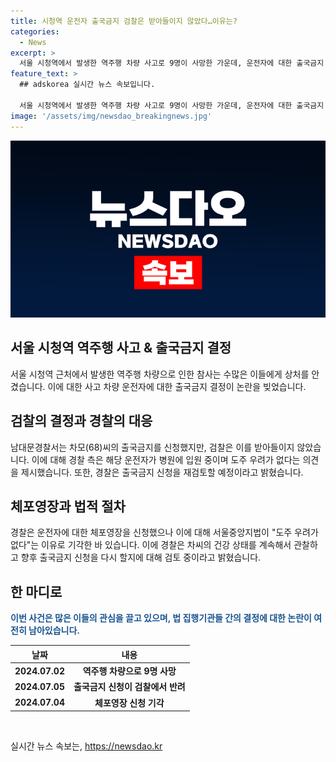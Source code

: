 ```yaml
---
title: 시청역 운전자 출국금지 검찰은 받아들이지 않았다…이유는?
categories:
  - News
excerpt: >
  서울 시청역에서 발생한 역주행 차량 사고로 9명이 사망한 가운데, 운전자에 대한 출국금지 신청이 검찰에 의해 반려되었습니다. 경찰은 차모(68)씨의 도주 우려와 건강 상태를 고려하여 재신청을 검토 중이라고 밝혔습니다. 이에 앞서 경찰은 차씨에 대한 체포영장을 신청했으나 이 또한 기각되었습니다. 사고 이후에도 논란이 계속되고 있습니다.
feature_text: >
  ## adskorea 실시간 뉴스 속보입니다.

  서울 시청역에서 발생한 역주행 차량 사고로 9명이 사망한 가운데, 운전자에 대한 출국금지 신청이 검찰에 의해 반려되었습니다. 경찰은 차모(68)씨의 도주 우려와 건강 상태를 고려하여 재신청을 검토 중이라고 밝혔습니다. 이에 앞서 경찰은 차씨에 대한 체포영장을 신청했으나 이 또한 기각되었습니다. 사고 이후에도 논란이 계속되고 있습니다.
image: '/assets/img/newsdao_breakingnews.jpg'
---
```


<p><img src="/assets/img/newsdao_breakingnews.jpg" alt="adskorea 속보" /></p>

<h2 data-ke-size="size26">서울 시청역 역주행 사고 &amp; 출국금지 결정</h2>

<p data-ke-size="size16">서울 시청역 근처에서 발생한 역주행 차량으로 인한 참사는 수많은 이들에게 상처를 안겼습니다. 이에 대한 사고 차량 운전자에 대한 출국금지 결정이 논란을 빚었습니다. </p>

<h2 data-ke-size="size26">검찰의 결정과 경찰의 대응</h2>

<p data-ke-size="size16">남대문경찰서는 차모(68)씨의 출국금지를 신청했지만, 검찰은 이를 받아들이지 않았습니다. 이에 대해 경찰 측은 해당 운전자가 병원에 입원 중이며 도주 우려가 없다는 의견을 제시했습니다. 또한, 경찰은 출국금지 신청을 재검토할 예정이라고 밝혔습니다. </p>

<h2 data-ke-size="size26">체포영장과 법적 절차</h2>

<p data-ke-size="size16">경찰은 운전자에 대한 체포영장을 신청했으나 이에 대해 서울중앙지법이 "도주 우려가 없다"는 이유로 기각한 바 있습니다. 이에 경찰은 차씨의 건강 상태를 계속해서 관찰하고 향후 출국금지 신청을 다시 할지에 대해 검토 중이라고 밝혔습니다. </p>

<h2 data-ke-size="size26">한 마디로</h2>

<p data-ke-size="size16"><b><span style="color: #1a5490;">이번 사건은 많은 이들의 관심을 끌고 있으며, 법 집행기관들 간의 결정에 대한 논란이 여전히 남아있습니다.</span></b></p>

<table>
<thead>
<tr>
<th>날짜</th>
<th>내용</th>
</tr>
</thead>
<tbody>
<tr>
<td style="text-align: center; height: 17px;"><b>2024.07.02</b></td>
<td style="text-align: center; height: 17px;"><b>역주행 차량으로 9명 사망</b></td>
</tr>
<tr>
<td style="text-align: center; height: 17px;"><b>2024.07.05</b></td>
<td style="text-align: center; height: 17px;"><b>출국금지 신청이 검찰에서 반려</b></td>
</tr>
<tr>
<td style="text-align: center; height: 17px;"><b>2024.07.04</b></td>
<td style="text-align: center; height: 17px;"><b>체포영장 신청 기각</b></td>
</tr>
</tbody>
</table>

<p data-ke-size="size16">&nbsp;</p>
실시간 뉴스 속보는, <a href="https://newsdao.kr" rel="dofollow">https://newsdao.kr</a>


